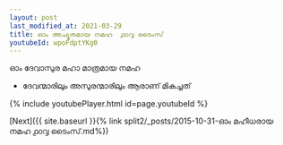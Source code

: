 ```yaml
---
layout: post
last_modified_at: 2021-03-29
title: ഓം അച്യുതമായ നമഹ  ൧൦൮ ടൈംസ്
youtubeId: wpoFdptYKg0
---
```

 
 
 ഓം ദേവാസുര മഹാ മാത്രമായ നമഹ 
 
 -  ദേവന്മാരിലും അസുരന്മാരിലും ആരാണ് മികച്ചത് 
 
  
 
  
 
 
 
 
 
 


{% include youtubePlayer.html id=page.youtubeId %}
 
[Next]({{ site.baseurl }}{% link  split2/_posts/2015-10-31-ഓം മഹീധരായ നമഹ  ൧൦൮ ടൈംസ്.md%})
 
